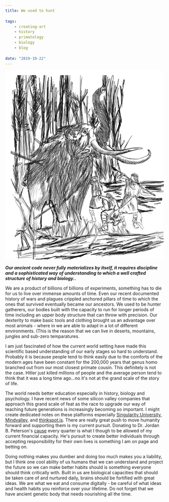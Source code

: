 ```yaml
---
title: We used to hunt

tags:
    - creating-art
    - history
    - primatology
    - biology
    - blog

date: "2019-10-22"
---
```


![huntergatherer](huntergatherer.jpg) 

***Our ancient code never fully materializes by itself, it requires discipline and a sophisticated way of understanding to which a well crafted structure of history and biology..***

We are a product of billions of billions of experiments, something has to die for us to live over immense amounts of time. Even our recent documented history of wars and plagues crippled anchored pillars of time to which the ones that survived eventually became our ancestors. We used to be hunter gatherers, our bodies built with the capacity to run for longer periods of time including an upper body structure that can throw with precision. Our dexterity to make basic tools and clothing brought us an advantage over most animals - where in we are able to adapt in a lot of different environments. (This is the reason that we can live in deserts, mountains, jungles and sub-zero temparatures. 

I am just fascinated of how the current world setting have made this scientific based understanding of our early stages so hard to understand. Probably it is because people tend to think easily due to the comforts of the modern ages have been constant for the 200,000 years that genus homo branched out from our most closest primate cousin. This definitely is not the case. Hitler just killed millions of people and the average person tend to think that it was a long time ago...no it's not at the grand scale of the story of life.

The world needs better education especially in history, biology and psychology. I have recent news of some silicon valley companies that approach this grand scale of feat as the race to upgrade our way of teaching future generations is increasingly becoming so important. I might create dedicated notes on these platforms especially [Singularity University](https://su.org/), [Mindvalley](https://www.mindvalley.com/), and [thinkspot.js](https://www.ts.today). There are really great push to move humanity forward and supporting them is my current pursuit. Donating to Dr. Jordan B. Peterson's [cause]() every quarter is what I though to be allowed of my current financial capacity. He's pursuit to create better individuals through accepting responsibility for their own lives is something I am on page and betting on.

Doing nothing makes you dumber and doing too much makes you a liability, but I think one cool ability of us humans that we can understand and project the future so we can make better habits should is something everyone should think critically with. Built in us are biological capacities that should be taken care of and nurtured daily, brains should be fortified with great ideas. We are what we eat and consume digitally - be careful of what ideas and health habits you reinforce over your lifetime. Do not forget that we have ancient genetic body that needs nourishing all the time.